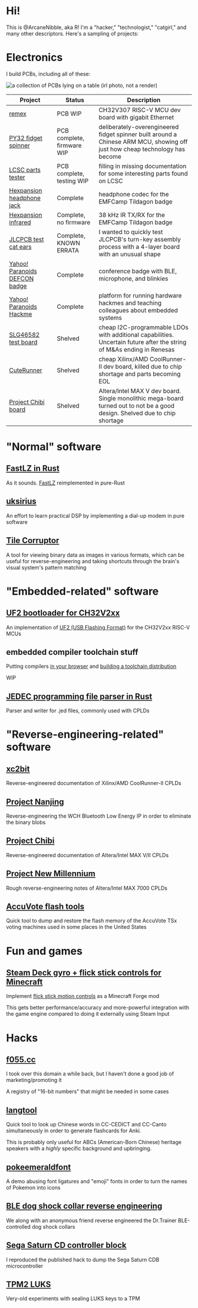 # Hi!

This is @ArcaneNibble, aka R! I'm a "hacker," "technologist," "catgirl," and many other descriptors. Here's a sampling of projects:

# Electronics

I build PCBs, including all of these:

![a collection of PCBs lying on a table (irl photo, not a render)](final-header.jpg)

| Project | Status | Description |
|-|-|-|
| [remex](https://github.com/ArcaneNibble/remex-wch) | PCB WIP | CH32V307 RISC-V MCU dev board with gigabit Ethernet |
| [PY32 fidget spinner](https://github.com/ArcaneNibble/puya-spinner) | PCB complete, firmware WIP | deliberately-overengineered fidget spinner built around a Chinese ARM MCU, showing off just how cheap technology has become |
| [LCSC parts tester](https://github.com/ArcaneNibble/china-lcsc-undoc-parts-test) | PCB complete, testing WIP | filling in missing documentation for some interesting parts found on LCSC |
| [Hexpansion headphone jack](https://github.com/ArcaneNibble/hexpansion-headphones) | Complete | headphone codec for the EMFCamp Tildagon badge |
| [Hexpansion infrared](https://github.com/ArcaneNibble/hexpansion-ir-tool) | Complete, no firmware | 38 kHz IR TX/RX for the EMFCamp Tildagon badge |
| [JLCPCB test cat ears](https://github.com/ArcaneNibble/jlc-katzen) | Complete, KNOWN ERRATA | I wanted to quickly test JLCPCB's turn-key assembly process with a 4-layer board with an unusual shape |
| [Yahoo! Paranoids DEFCON badge](https://github.com/theparanoids/keyhole-badge/) | Complete | conference badge with BLE, microphone, and blinkies |
| [Yahoo! Paranoids Hackme](https://github.com/theparanoids/hardware-hackme-1-eda) | Complete | platform for running hardware hackmes and teaching colleagues about embedded systems |
| [SLG46582 test board](https://github.com/ArcaneNibble/gp-ldo-test-board) | Shelved | cheap I2C-programmable LDOs with additional capabilities. Uncertain future after the string of M&As ending in Renesas |
| [CuteRunner](https://github.com/ArcaneNibble/cuterunner) | Shelved | cheap Xilinx/AMD CoolRunner-II dev board, killed due to chip shortage and parts becoming EOL |
| [Project Chibi board](https://github.com/ArcaneNibble/project-chibi-dev-board) | Shelved | Altera/Intel MAX V dev board. Single monolithic mega-board turned out to not be a good design. Shelved due to chip shortage |

# "Normal" software

## [FastLZ in Rust](https://github.com/ArcaneNibble/fastlz-rs)

As it sounds. [FastLZ](https://github.com/ariya/FastLZ) reimplemented in pure-Rust

## [uksirius](https://github.com/ArcaneNibble/uksirius)

An effort to learn practical DSP by implementing a dial-up modem in pure software

## [Tile Corruptor](https://github.com/ArcaneNibble/tile-coruptor)

A tool for viewing binary data as images in various formats, which can be useful for reverse-engineering and taking shortcuts through the brain's visual system's pattern matching

# "Embedded-related" software

## [UF2 bootloader for CH32V2xx](https://github.com/ArcaneNibble/wch-uf2)

An implementation of [UF2 (USB Flashing Format)](https://github.com/microsoft/uf2) for the CH32V2xx RISC-V MCUs

## embedded compiler toolchain stuff

Putting compilers [in your browser](https://github.com/ArcaneNibble/web-llvm-thing) and [building a toolchain distribution](https://github.com/ArcaneNibble/toolchain-garbage)

WIP

## [JEDEC programming file parser in Rust](https://github.com/ArcaneNibble/rust-jedec)

Parser and writer for .jed files, commonly used with CPLDs

# "Reverse-engineering-related" software

## [xc2bit](https://github.com/ArcaneNibble/xc2bit)

Reverse-engineered documentation of Xilinx/AMD CoolRunner-II CPLDs

## [Project Nanjing](https://github.com/ArcaneNibble/project-nanjing)

Reverse-engineering the WCH Bluetooth Low Energy IP in order to eliminate the binary blobs

## [Project Chibi](https://github.com/ArcaneNibble/project-chibi)

Reverse-engineered documentation of Altera/Intel MAX V/II CPLDs

## [Project New Millennium](https://github.com/ArcaneNibble/project-new-millennium)

Rough reverse-engineering notes of Altera/Intel MAX 7000 CPLDs

## [AccuVote flash tools](https://github.com/ArcaneNibble/accuvote-flash-tools)

Quick tool to dump and restore the flash memory of the AccuVote TSx voting machines used in some places in the United States

# Fun and games

## [Steam Deck gyro + flick stick controls for Minecraft](https://github.com/NEKOMods/mc-deck-native-controls)

Implement [flick stick motion controls](http://gyrowiki.jibbsmart.com/blog:good-gyro-controls-part-2:the-flick-stick) as a Minecraft Forge mod

This gets better performance/accuracy and more-powerful integration with the game engine compared to doing it externally using Steam Input

# Hacks

## [f055.cc](https://github.com/ArcaneNibble/f055-tuples)

I took over this domain a while back, but I haven't done a good job of marketing/promoting it

A registry of "16-bit numbers" that might be needed in some cases

## [langtool](https://github.com/ArcaneNibble/langtool)

Quick tool to look up Chinese words in CC-CEDICT and CC-Canto simultaneously in order to generate flashcards for Anki.

This is probably only useful for ABCs (American-Born Chinese) heritage speakers with a *highly* specific background and upbringing.

## [pokeemeraldfont](https://github.com/ArcaneNibble/pokeemeraldfont)

A demo abusing font ligatures and "emoji" fonts in order to turn the names of Pokemon into icons

## [BLE dog shock collar reverse engineering](https://github.com/ArcaneNibble/miniature-octo-disco)

We along with an anonymous friend reverse engineered the Dr.Trainer BLE-controlled dog shock collars

## [Sega Saturn CD controller block](https://github.com/ArcaneNibble/laughing-waffle)

I reproduced the published hack to dump the Sega Saturn CDB microcontroller

## [TPM2 LUKS](https://github.com/ArcaneNibble/tpm2-luks)

Very-old experiments with sealing LUKS keys to a TPM
